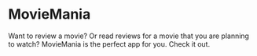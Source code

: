 # MovieMania
Want to review a movie? Or read reviews for a movie that you are planning to watch? MovieMania is the perfect app for you. Check it out.
